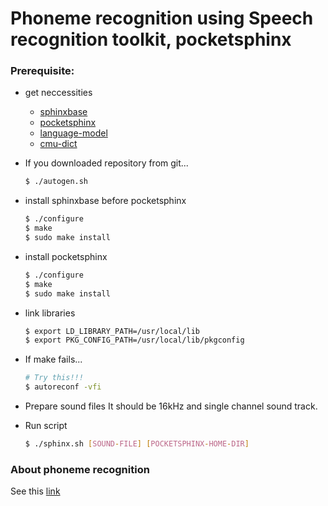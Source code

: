 # Phoneme recognition using Speech recognition toolkit, pocketsphinx

### Prerequisite:
 - get neccessities
 	- [sphinxbase][sphinxbase]
 	- [pocketsphinx][pocketsphinx]
 	- [language-model][cmumodel]
 	- [cmu-dict][cmudict]

 - If you downloaded repository from git...
    ```sh
    $ ./autogen.sh
    ```
 - install sphinxbase before pocketsphinx
 	```sh
 	$ ./configure
 	$ make
 	$ sudo make install
 	```

 - install pocketsphinx
 	```sh
 	$ ./configure
 	$ make
 	$ sudo make install
 	```

 - link libraries
 	```sh
 	$ export LD_LIBRARY_PATH=/usr/local/lib
 	$ export PKG_CONFIG_PATH=/usr/local/lib/pkgconfig
 	```

 - If make fails...
 	```sh
 	# Try this!!!
 	$ autoreconf -vfi
 	```

 - Prepare sound files
 	It should be 16kHz and single channel sound track. 
 
 - Run script
 	```sh
 	$ ./sphinx.sh [SOUND-FILE] [POCKETSPHINX-HOME-DIR]
 	```

### About phoneme recognition
See this [link](https://cmusphinx.github.io/wiki/phonemerecognition/)


[sphinxbase]: <https://github.com/cmusphinx/sphinxbase>
[pocketsphinx]: <https://github.com/cmusphinx/pocketsphinx>
[cmudict]: <https://github.com/cmusphinx/cmudict>
[cmumodel]: <https://sourceforge.net/projects/cmusphinx/files/Acoustic%20and%20Language%20Models/US%20English/>
